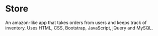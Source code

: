 # Store
An amazon-like app that takes orders from users and keeps track of inventory.  Uses HTML, CSS, Bootstrap, JavaScript, jQuery and MySQL.
